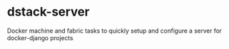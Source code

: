 # dstack-server
Docker machine and fabric tasks to quickly setup and configure a server for docker-django projects
